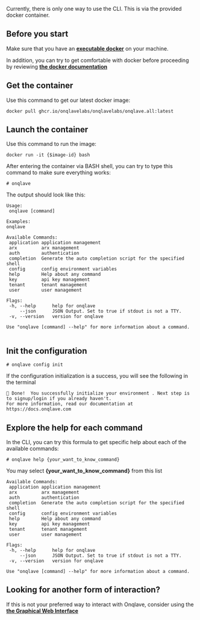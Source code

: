 Currently, there is only one way to use the CLI. This is via the provided docker container.

## **Before you start**

Make sure that you have an <u>**[executable docker](https://www.docker.com/)**</u> on your machine.

In addition, you can try to get comfortable with docker before proceeding by reviewing <u>**[the docker documentation](https://docs.docker.com/)**</u>

## **Get the container**

Use this command to get our latest docker image:

```
docker pull ghcr.io/onqlavelabs/onqlavelabs/onqlave.all:latest
```
<!--
Replace **{$cli-version}** with your preferred version. We always recommend the latest version. You can check out <mark>[the list of our releases here](https://github.com/onqlavelabs/onqlave.all/pkgs/container/onqlavelabs%2Fonqlave.all)</mark> for an exact version number. -->

## **Launch the container**

Use this command to run the image:

```
docker run -it {$image-id} bash
```

After entering the container via BASH shell, you can try to type this command to make sure everything works:

```
# onqlave
```

The output should look like this:

```
Usage:
 onqlave [command]

Examples:
onqlave

Available Commands:
 application application management
 arx         arx management
 auth        authentication
 completion  Generate the auto completion script for the specified shell
 config      config environment variables
 help        Help about any command
 key         api key management
 tenant      tenant management
 user        user management

Flags:
 -h, --help      help for onqlave
     --json      JSON Output. Set to true if stdout is not a TTY.
 -v, --version   version for onqlave

Use "onqlave [command] --help" for more information about a command.


```

## **Init the configuration**

```
# onqlave config init
```

If the configuration initialization is a success, you will see the following in the terminal

```
🎉 Done!  You successfully initialize your environment . Next step is to signup/login if you already haven't.
For more information, read our documentation at https://docs.onqlave.com
```

## **Explore the help for each command**

In the CLI, you can try this formula to get specific help about each of the available commands:

```
# onqlave help {your_want_to_know_command}
```

You may select **{your_want_to_know_command}** from this list

```
Available Commands:
 application application management
 arx         arx management
 auth        authentication
 completion  Generate the auto completion script for the specified shell
 config      config environment variables
 help        Help about any command
 key         api key management
 tenant      tenant management
 user        user management

Flags:
 -h, --help      help for onqlave
     --json      JSON Output. Set to true if stdout is not a TTY.
 -v, --version   version for onqlave

Use "onqlave [command] --help" for more information about a command.
```

## **Looking for another form of interaction?**

If this is not your preferred way to interact with Onqlave, consider using the **[the Graphical Web Interface](../web-app-guide/overview-gui.md)**
